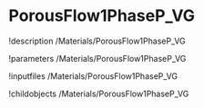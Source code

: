 <!-- MOOSE Documentation Stub: Remove this when content is added. -->

# PorousFlow1PhaseP_VG
!description /Materials/PorousFlow1PhaseP_VG

!parameters /Materials/PorousFlow1PhaseP_VG

!inputfiles /Materials/PorousFlow1PhaseP_VG

!childobjects /Materials/PorousFlow1PhaseP_VG
